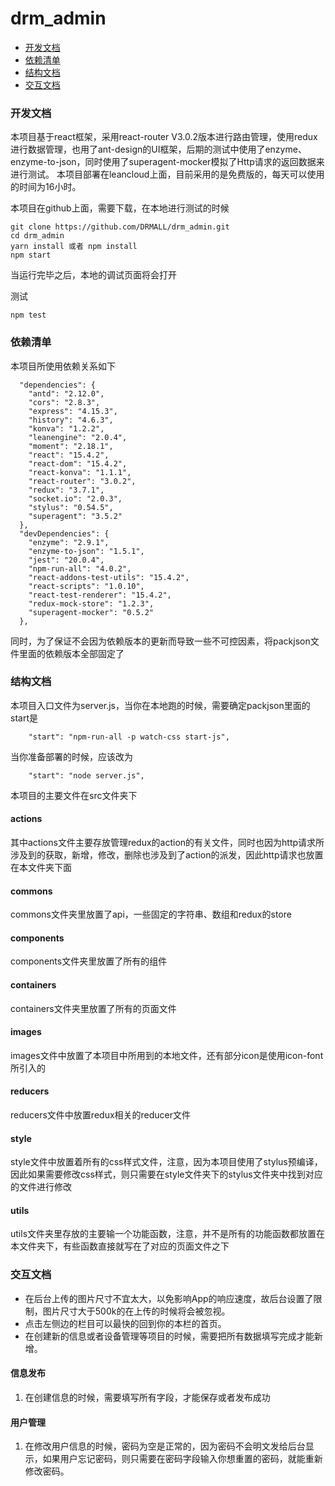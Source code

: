 # drm_admin

* [开发文档](#开发文档)
* [依赖清单](#依赖清单)
* [结构文档](#结构文档)
* [交互文档](#交互文档)

### 开发文档
本项目基于react框架，采用react-router V3.0.2版本进行路由管理，使用redux进行数据管理，也用了ant-design的UI框架，后期的测试中使用了enzyme、enzyme-to-json，同时使用了superagent-mocker模拟了Http请求的返回数据来进行测试。
本项目部署在leancloud上面，目前采用的是免费版的，每天可以使用的时间为16小时。

本项目在github上面，需要下载，在本地进行测试的时候
```
git clone https://github.com/DRMALL/drm_admin.git
cd drm_admin
yarn install 或者 npm install
npm start
```
当运行完毕之后，本地的调试页面将会打开

测试
```
npm test
```
### 依赖清单
本项目所使用依赖关系如下
```
  "dependencies": {
    "antd": "2.12.0",
    "cors": "2.8.3",
    "express": "4.15.3",
    "history": "4.6.3",
    "konva": "1.2.2",
    "leanengine": "2.0.4",
    "moment": "2.18.1",
    "react": "15.4.2",
    "react-dom": "15.4.2",
    "react-konva": "1.1.1",
    "react-router": "3.0.2",
    "redux": "3.7.1",
    "socket.io": "2.0.3",
    "stylus": "0.54.5",
    "superagent": "3.5.2"
  },
  "devDependencies": {
    "enzyme": "2.9.1",
    "enzyme-to-json": "1.5.1",
    "jest": "20.0.4",
    "npm-run-all": "4.0.2",
    "react-addons-test-utils": "15.4.2",
    "react-scripts": "1.0.10",
    "react-test-renderer": "15.4.2",
    "redux-mock-store": "1.2.3",
    "superagent-mocker": "0.5.2"
  },
```
同时，为了保证不会因为依赖版本的更新而导致一些不可控因素，将packjson文件里面的依赖版本全部固定了


### 结构文档
本项目入口文件为server.js，当你在本地跑的时候，需要确定packjson里面的start是
```
    "start": "npm-run-all -p watch-css start-js",
```
当你准备部署的时候，应该改为
```
    "start": "node server.js",
```

本项目的主要文件在src文件夹下
#### actions
其中actions文件主要存放管理redux的action的有关文件，同时也因为http请求所涉及到的获取，新增，修改，删除也涉及到了action的派发，因此http请求也放置在本文件夹下面

#### commons
commons文件夹里放置了api，一些固定的字符串、数组和redux的store

#### components
components文件夹里放置了所有的组件

#### containers
containers文件夹里放置了所有的页面文件

#### images
images文件中放置了本项目中所用到的本地文件，还有部分icon是使用icon-font所引入的

#### reducers
reducers文件中放置redux相关的reducer文件

#### style
style文件中放置着所有的css样式文件，注意，因为本项目使用了stylus预编译，因此如果需要修改css样式，则只需要在style文件夹下的stylus文件夹中找到对应的文件进行修改

#### utils
utils文件夹里存放的主要输一个功能函数，注意，并不是所有的功能函数都放置在本文件夹下，有些函数直接就写在了对应的页面文件之下


### 交互文档

* 在后台上传的图片尺寸不宜太大，以免影响App的响应速度，故后台设置了限制，图片尺寸大于500k的在上传的时候将会被忽视。
* 点击左侧边的栏目可以最快的回到你的本栏的首页。
* 在创建新的信息或者设备管理等项目的时候，需要把所有数据填写完成才能新增。

#### 信息发布
1. 在创建信息的时候，需要填写所有字段，才能保存或者发布成功

#### 用户管理
1. 在修改用户信息的时候，密码为空是正常的，因为密码不会明文发给后台显示，如果用户忘记密码，则只需要在密码字段输入你想重置的密码，就能重新修改密码。




